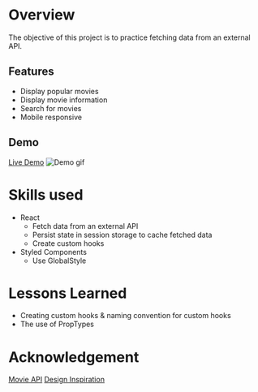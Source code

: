 # Overview
The objective of this project is to practice fetching data from an external API.
## Features
- Display popular movies
- Display movie information 
- Search for movies
- Mobile responsive
## Demo
[Live Demo](https://master--bright-parfait-e0cd13.netlify.app/)
![Demo gif]("/")
# Skills used
- React
    - Fetch data from an external API
    - Persist state in session storage to cache fetched data
    - Create custom hooks
- Styled Components
    - Use GlobalStyle
# Lessons Learned
- Creating custom hooks & naming convention for custom hooks
- The use of PropTypes
# Acknowledgement
[Movie API](https://www.themoviedb.org/)
[Design Inspiration](https://www.behance.net/gallery/71530139/AMC-Cinema-Website-App)
